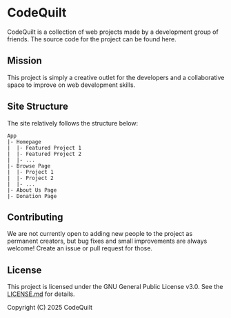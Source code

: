 # CodeQuilt

CodeQuilt is a collection of web projects made by a development group of friends. The source code for the project can be found here.

## Mission
This project is simply a creative outlet for the developers and a collaborative space to improve on web development skills.

## Site Structure
The site relatively follows the structure below:
```
App
|- Homepage
|  |- Featured Project 1
|  |- Featured Project 2
|  |- ...
|- Browse Page
|  |- Project 1
|  |- Project 2
|  |- ...
|- About Us Page
|- Donation Page
```

## Contributing
We are not currently open to adding new people to the project as permanent creators, but bug fixes and small improvements are always welcome! Create an issue or pull request for those.

## License
This project is licensed under the GNU General Public License v3.0.
See the [LICENSE.md](LICENSE.md) for details.

Copyright (C) 2025 CodeQuilt